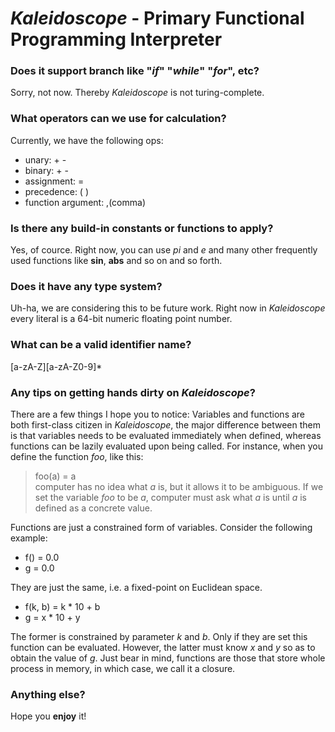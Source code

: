 # *Kaleidoscope* - Primary Functional Programming Interpreter

### Does it support branch like "*if*" "*while*" "*for*", etc?
Sorry, not now. Thereby *Kaleidoscope* is not turing-complete.

### What operators can we use for calculation?
Currently, we have the following ops:
- unary: + -
- binary: + -
- assignment: =
- precedence: ( )
- function argument: ,(comma)

### Is there any build-in constants or functions to apply?
Yes, of cource.
Right now, you can use *pi* and *e* and many other frequently used functions like **sin**, **abs** and so on and so forth.

### Does it have any type system?
Uh-ha, we are considering this to be future work.
Right now in *Kaleidoscope* every literal is a 64-bit numeric floating point number.

### What can be a valid identifier name?
[a-zA-Z][a-zA-Z0-9]\*

### Any tips on getting hands dirty on *Kaleidoscope*?
There are a few things I hope you to notice:
Variables and functions are both first-class citizen in *Kaleidoscope*, the major difference between them is that variables needs to be evaluated immediately when defined, whereas functions can be lazily evaluated upon being called.
For instance, when you define the function *foo*, like this:
> foo(a) = a  
computer has no idea what *a* is, but it allows it to be ambiguous.
If we set the variable *foo* to be *a*, computer must ask what *a* is until *a* is defined as a concrete value.

Functions are just a constrained form of variables. Consider the following example:
* f() = 0.0
* g = 0.0  

They are just the same, i.e. a fixed-point on Euclidean space.
* f(k, b) = k * 10 + b
* g = x * 10 + y  

The former is constrained by parameter *k* and *b*. Only if they are set this function can be evaluated. However, the latter must know *x* and *y* so as to obtain the value of *g*. Just bear in mind, functions are those that store whole process in memory, in which case, we call it a closure.

### Anything else?
Hope you **enjoy** it!

